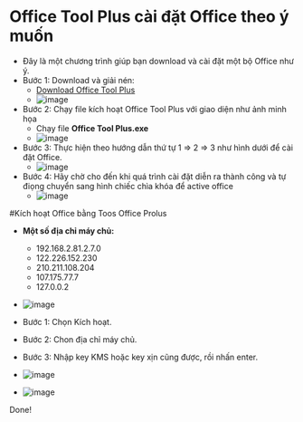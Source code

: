 # Office Tool Plus cài đặt Office theo ý muốn
- Đây là một chương trình giúp bạn download và cài đặt một bộ Office như ý.
- Bước 1: Download và giải nén:
  - [Download Office Tool Plus](https://otp.landian.vip/en-us/download.html#google_vignette)
  - ![image](https://github.com/user-attachments/assets/21764d49-7527-49f9-8665-782a9c32d742)
- Bước 2: Chạy file kích hoạt Office Tool Plus với giao diện như ảnh minh họa
  - Chạy file **Office Tool Plus.exe**
  - ![image](https://github.com/user-attachments/assets/417e5903-3942-4260-a10c-4421de7190fd)
- Bước 3: Thực hiện theo hướng dẫn thứ tự 1 ⇒ 2 ⇒ 3 như hình dưới để cài đặt Office. 
  - ![image](https://github.com/user-attachments/assets/58bb4a1d-802f-47bf-ac6f-f7002c2521cc)
- Bước 4: Hãy chờ cho đến khi quá trình cài đặt diễn ra thành công và tự điọng chuyển sang hình chiếc chìa khóa để active office
  - ![image](https://github.com/user-attachments/assets/9ed38384-d9f3-448f-8a6f-ab8e51e39f8e)

#Kích hoạt Office bằng Toos Office Prolus

- **Một số địa chỉ máy chủ:**
  -  192.168.2.81.2.7.0
  -  122.226.152.230
  -  210.211.108.204
  -  107.175.77.7
  -  127.0.0.2


- ![image](https://github.com/user-attachments/assets/1587ad4c-bd38-4d01-9060-af9f9a1d83de)
- Bước 1: Chọn Kích hoạt.
- Bước 2: Chon địa chỉ máy chủ.
- Bước 3: Nhập key KMS hoặc key xịn cũng được, rồi nhấn enter.
- ![image](https://github.com/user-attachments/assets/07adfe24-a187-4503-84a0-b6e0b4229da6)
- ![image](https://github.com/user-attachments/assets/9b8228fd-9d54-4ef3-8314-e207cf5bee15)

Done!
